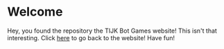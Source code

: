 # Welcome

Hey, you found the repository the TIJK Bot Games website! This isn't that interesting.
Click [here](https://tijk-bot-games.github.io/TIJK-Bot-Games) to go back to the website!
Have fun!
